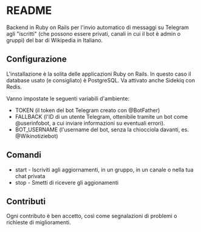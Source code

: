 # README

Backend in  Ruby on Rails per l'invio automatico di messaggi su Telegram agli "iscritti" (che possono essere privati, canali in cui il bot è admin o gruppi) del bar di Wikipedia in Italiano.
## Configurazione
L'installazione è la solita delle applicazioni Ruby on Rails. In questo caso il database usato (e consigliato) è PostgreSQL. Va attivato anche Sidekiq con Redis.

Vanno impostate le seguenti variabili d'ambiente:

* TOKEN (il token del bot Telegram creato con @BotFather)
* FALLBACK (l'ID di un utente Telegram, ottenibile tramite un bot come @userinfobot, a cui inviare informazioni su eventuali errori).
* BOT_USERNAME (l'username del bot, senza la chiocciola davanti, es. @Wikinotiziebot)
## Comandi
* start - Iscriviti agli aggiornamenti, in un gruppo, in un canale o nella tua chat privata
* stop - Smetti di ricevere gli aggionamenti
## Contributi
Ogni contributo è ben accetto, così come segnalazioni di problemi o richieste di miglioramenti.
